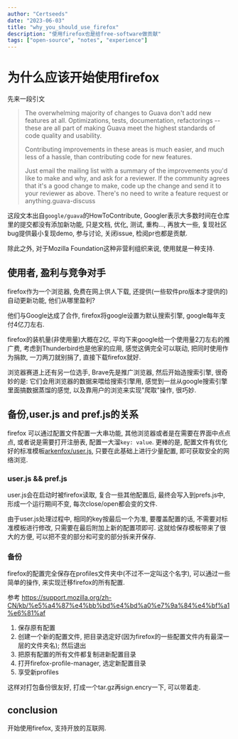 ```yaml
---
author: "Certseeds"
date: "2023-06-03"
title: "why_you_should_use_firefox"
description: "使用firefox也是给free-software做贡献"
tags: ["open-source", "notes", "experience"]
---
```


# 为什么应该开始使用firefox

先来一段引文

> The overwhelming majority of changes to Guava don't add new features at all. Optimizations, tests, documentation, refactorings -- these are all part of making Guava meet the highest standards of code quality and usability.
>
> Contributing improvements in these areas is much easier, and much less of a hassle, than contributing code for new features.
>
> Just email the mailing list with a summary of the improvements you'd like to make and why, and ask for a reviewer. If the community agrees that it's a good change to make, code up the change and send it to your reviewer as above. There's no need to write a feature request or anything.guava-discuss

这段文本出自`google/guava`的HowToContribute, Googler表示大多数时间在仓库里的提交都没有添加新功能, 只是文档, 优化, 测试, 重构..., 再放大一些, 复现社区bug提供最小复现demo, 参与讨论, 关闭issue, 检阅pr也都是贡献.

除此之外, 对于Mozilla Foundation这种非营利组织来说, 使用就是一种支持.

## 使用者, 盈利与竞争对手

firefox作为一个浏览器, 免费在网上供人下载, 还提供(一些软件pro版本才提供的)自动更新功能, 他们从哪里盈利?

他们与Google达成了合作, firefox将google设置为默认搜索引擎, google每年支付4亿刀左右.

firefox的装机量(非使用量)大概在2亿, 平均下来google给一个使用量2刀左右的推广费, 考虑到Thunderbird也是他家的应用, 感觉这俩完全可以联动, 把同时使用作为捐款, 一刀两刀就别捐了, 直接下载firefox就好.

浏览器赛道上还有另一位选手, Brave先是推广浏览器, 然后开始造搜索引擎, 很奇妙的是: 它们会用浏览器的数据来喂给搜索引擎用, 感觉到一丝从google搜索引擎里面搞数据蒸馏的感觉, 以及靠用户的浏览来实现"爬取"操作, 很巧妙.

## 备份,user.js and pref.js的关系

firefox 可以通过配置文件配置一大串功能, 其他浏览器或者是在需要在界面中点点点, 或者说是需要打开注册表, 配置一大溜`key: value`. 更棒的是, 配置文件有优化好的标准模板[arkenfox/user.js](https://github.com/arkenfox/user.js), 只要在此基础上进行少量配置, 即可获取安全的网络浏览.

### user.js && pref.js

user.js会在启动时被firefox读取, 复合一些其他配置后, 最终会写入到prefs.js中, 形成一个运行期间不变, 每次close/open都会变的文件.

由于user.js处理过程中, 相同的key按最后一个为准, 要覆盖配置的话, 不需要对标准模板进行修改, 只需要在最后附加上新的配置项即可. 这就给保存模板带来了很大的方便, 可以把不变的部分和可变的部分拆来开保存.

### 备份

firefox的配置完全保存在profiles文件夹中(不过不一定叫这个名字), 可以通过一些简单的操作, 来实现迁移firefox的所有配置.

参考 <https://support.mozilla.org/zh-CN/kb/%e5%a4%87%e4%bb%bd%e4%bd%a0%e7%9a%84%e4%bf%a1%e6%81%af>

1. 保存原有配置
2. 创建一个新的配置文件, 把目录选定好(因为firefox的一些配置文件内有最深一层的文件夹名); 然后退出
3. 把原有配置的所有文件都复制进新配置目录
4. 打开firefox-profile-manager, 选定新配置目录
5. 享受新profiles

这样对打包备份很友好, 打成一个tar.gz再sign.encry一下, 可以带着走.

## conclusion

开始使用firefox, 支持开放的互联网.
